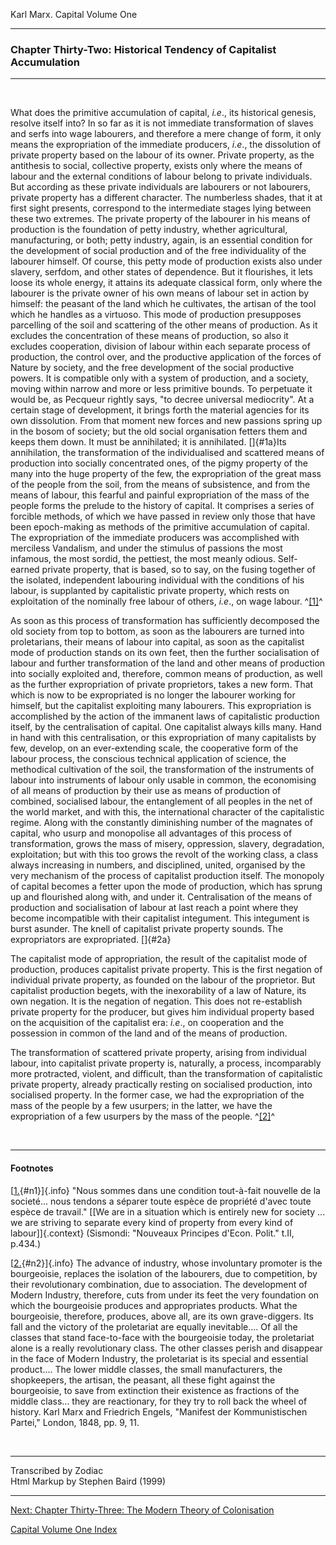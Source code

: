 Karl Marx. Capital Volume One

------------------------------------------------------------------------

### Chapter Thirty-Two: Historical Tendency of Capitalist Accumulation

------------------------------------------------------------------------

 

What does the primitive accumulation of capital, *i.e*., its historical
genesis, resolve itself into? In so far as it is not immediate
transformation of slaves and serfs into wage labourers, and therefore a
mere change of form, it only means the expropriation of the immediate
producers, *i.e*., the dissolution of private property based on the
labour of its owner. Private property, as the antithesis to social,
collective property, exists only where the means of labour and the
external conditions of labour belong to private individuals. But
according as these private individuals are labourers or not labourers,
private property has a different character. The numberless shades, that
it at first sight presents, correspond to the intermediate stages lying
between these two extremes. The private property of the labourer in his
means of production is the foundation of petty industry, whether
agricultural, manufacturing, or both; petty industry, again, is an
essential condition for the development of social production and of the
free individuality of the labourer himself. Of course, this petty mode
of production exists also under slavery, serfdom, and other states of
dependence. But it flourishes, it lets loose its whole energy, it
attains its adequate classical form, only where the labourer is the
private owner of his own means of labour set in action by himself: the
peasant of the land which he cultivates, the artisan of the tool which
he handles as a virtuoso. This mode of production presupposes parcelling
of the soil and scattering of the other means of production. As it
excludes the concentration of these means of production, so also it
excludes cooperation, division of labour within each separate process of
production, the control over, and the productive application of the
forces of Nature by society, and the free development of the social
productive powers. It is compatible only with a system of production,
and a society, moving within narrow and more or less primitive bounds.
To perpetuate it would be, as Pecqueur rightly says, "to decree
universal mediocrity\". At a certain stage of development, it brings
forth the material agencies for its own dissolution. From that moment
new forces and new passions spring up in the bosom of society; but the
old social organisation fetters them and keeps them down. It must be
annihilated; it is annihilated. []{#1a}Its annihilation, the
transformation of the individualised and scattered means of production
into socially concentrated ones, of the pigmy property of the many into
the huge property of the few, the expropriation of the great mass of the
people from the soil, from the means of subsistence, and from the means
of labour, this fearful and painful expropriation of the mass of the
people forms the prelude to the history of capital. It comprises a
series of forcible methods, of which we have passed in review only those
that have been epoch-making as methods of the primitive accumulation of
capital. The expropriation of the immediate producers was accomplished
with merciless Vandalism, and under the stimulus of passions the most
infamous, the most sordid, the pettiest, the most meanly odious.
Self-earned private property, that is based, so to say, on the fusing
together of the isolated, independent labouring individual with the
conditions of his labour, is supplanted by capitalistic private
property, which rests on exploitation of the nominally free labour of
others, *i.e*., on wage labour. ^[\[1\]](#n1)^

As soon as this process of transformation has sufficiently decomposed
the old society from top to bottom, as soon as the labourers are turned
into proletarians, their means of labour into capital, as soon as the
capitalist mode of production stands on its own feet, then the further
socialisation of labour and further transformation of the land and other
means of production into socially exploited and, therefore, common means
of production, as well as the further expropriation of private
proprietors, takes a new form. That which is now to be expropriated is
no longer the labourer working for himself, but the capitalist
exploiting many labourers. This expropriation is accomplished by the
action of the immanent laws of capitalistic production itself, by the
centralisation of capital. One capitalist always kills many. Hand in
hand with this centralisation, or this expropriation of many capitalists
by few, develop, on an ever-extending scale, the cooperative form of the
labour process, the conscious technical application of science, the
methodical cultivation of the soil, the transformation of the
instruments of labour into instruments of labour only usable in common,
the economising of all means of production by their use as means of
production of combined, socialised labour, the entanglement of all
peoples in the net of the world market, and with this, the international
character of the capitalistic regime. Along with the constantly
diminishing number of the magnates of capital, who usurp and monopolise
all advantages of this process of transformation, grows the mass of
misery, oppression, slavery, degradation, exploitation; but with this
too grows the revolt of the working class, a class always increasing in
numbers, and disciplined, united, organised by the very mechanism of the
process of capitalist production itself. The monopoly of capital becomes
a fetter upon the mode of production, which has sprung up and flourished
along with, and under it. Centralisation of the means of production and
socialisation of labour at last reach a point where they become
incompatible with their capitalist integument. This integument is burst
asunder. The knell of capitalist private property sounds. The
expropriators are expropriated. []{#2a}

The capitalist mode of appropriation, the result of the capitalist mode
of production, produces capitalist private property. This is the first
negation of individual private property, as founded on the labour of the
proprietor. But capitalist production begets, with the inexorability of
a law of Nature, its own negation. It is the negation of negation. This
does not re-establish private property for the producer, but gives him
individual property based on the acquisition of the capitalist era:
*i.e*., on cooperation and the possession in common of the land and of
the means of production.

The transformation of scattered private property, arising from
individual labour, into capitalist private property is, naturally, a
process, incomparably more protracted, violent, and difficult, than the
transformation of capitalistic private property, already practically
resting on socialised production, into socialised property. In the
former case, we had the expropriation of the mass of the people by a few
usurpers; in the latter, we have the expropriation of a few usurpers by
the mass of the people. ^[\[2\]](#n2)^

 

------------------------------------------------------------------------

#### Footnotes

[[1.](#1a){#n1}]{.info} "Nous sommes dans une condition tout-à-fait
nouvelle de la societé\... nous tendons a séparer toute espèce de
propriété d'avec toute espèce de travail." [\[We are in a situation
which is entirely new for society \... we are striving to separate every
kind of property from every kind of labour\]]{.context} (Sismondi:
"Nouveaux Principes d'Econ. Polit." t.II, p.434.)

[[2.](#2a){#n2}]{.info} The advance of industry, whose involuntary
promoter is the bourgeoisie, replaces the isolation of the labourers,
due to competition, by their revolutionary combination, due to
association. The development of Modern Industry, therefore, cuts from
under its feet the very foundation on which the bourgeoisie produces and
appropriates products. What the bourgeoisie, therefore, produces, above
all, are its own grave-diggers. Its fall and the victory of the
proletariat are equally inevitable\.... Of all the classes that stand
face-to-face with the bourgeoisie today, the proletariat alone is a
really revolutionary class. The other classes perish and disappear in
the face of Modern Industry, the proletariat is its special and
essential product\.... The lower middle classes, the small
manufacturers, the shopkeepers, the artisan, the peasant, all these
fight against the bourgeoisie, to save from extinction their existence
as fractions of the middle class\... they are reactionary, for they try
to roll back the wheel of history. Karl Marx and Friedrich Engels,
"Manifest der Kommunistischen Partei," London, 1848, pp. 9, 11.

 

------------------------------------------------------------------------

Transcribed by Zodiac\
Html Markup by Stephen Baird (1999)

------------------------------------------------------------------------

[Next: Chapter Thirty-Three: The Modern Theory of
Colonisation](ch33.htm)

[Capital Volume One Index](index.htm)
